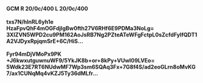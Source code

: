 #### GCM R 20/0c/400 L 20/0c/400
**txs7N/hlnRL6yh1e**<br/>**HzaFpvQhF4mOGFdjIgBw0fth27V6RHf6E9PDMa3NoLg=**<br/>**3XlZVN5WPD2cu9PM162AoJsRB7Ng2PZteATeWFgFctpL0sZcfdFylfQDT1A2VJDyxRpjqmSrE+6C/HiS...**<br/><br/>
**Fyr94mDjVMoPx9PK**<br/>**+J6kwxutguwnuWF9/5YkJK8b+or+8kPy+VUwI09LVEo=**<br/>**5Wdk23E7RT6NUdwMF7Wp3sm6SQAq3Fx+7G8f4S/ad2eoGLrn8oMvKG7/ax1CUNqMq4vKZJ5Ty36dMLfr...**